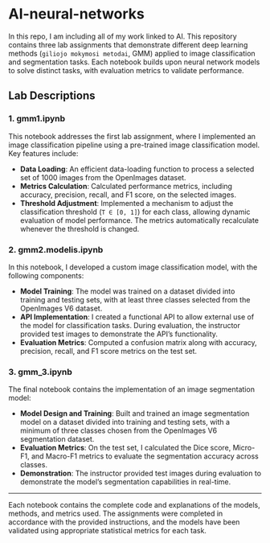 # AI-neural-networks
In this repo, I am including all of my work linked to AI. This repository contains three lab assignments that demonstrate different deep learning methods (`giliojo mokymosi metodai`, GMM) applied to image classification and segmentation tasks. Each notebook builds upon neural network models to solve distinct tasks, with evaluation metrics to validate performance.

## Lab Descriptions

### 1. gmm1.ipynb
This notebook addresses the first lab assignment, where I implemented an image classification pipeline using a pre-trained image classification model. Key features include:

- **Data Loading**: An efficient data-loading function to process a selected set of 1000 images from the OpenImages dataset.
- **Metrics Calculation**: Calculated performance metrics, including accuracy, precision, recall, and F1 score, on the selected images.
- **Threshold Adjustment**: Implemented a mechanism to adjust the classification threshold (`T ∈ [0, 1]`) for each class, allowing dynamic evaluation of model performance. The metrics automatically recalculate whenever the threshold is changed.

### 2. gmm2.modelis.ipynb
In this notebook, I developed a custom image classification model, with the following components:

- **Model Training**: The model was trained on a dataset divided into training and testing sets, with at least three classes selected from the OpenImages V6 dataset.
- **API Implementation**: I created a functional API to allow external use of the model for classification tasks. During evaluation, the instructor provided test images to demonstrate the API’s functionality.
- **Evaluation Metrics**: Computed a confusion matrix along with accuracy, precision, recall, and F1 score metrics on the test set.

### 3. gmm_3.ipynb
The final notebook contains the implementation of an image segmentation model:

- **Model Design and Training**: Built and trained an image segmentation model on a dataset divided into training and testing sets, with a minimum of three classes chosen from the OpenImages V6 segmentation dataset.
- **Evaluation Metrics**: On the test set, I calculated the Dice score, Micro-F1, and Macro-F1 metrics to evaluate the segmentation accuracy across classes.
- **Demonstration**: The instructor provided test images during evaluation to demonstrate the model’s segmentation capabilities in real-time.

---

Each notebook contains the complete code and explanations of the models, methods, and metrics used. The assignments were completed in accordance with the provided instructions, and the models have been validated using appropriate statistical metrics for each task.
